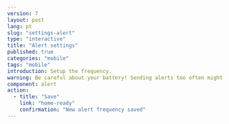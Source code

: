 ```yaml
---
version: 7
layout: post
lang: pt
slug: "settings-alert"
type: "interactive"
title: "Alert settings"
published: true
categories: "mobile"
tags: "mobile"
introduction: Setup the frequency. 
warning: Be careful about your battery! Sending alerts too often might drain your battery.
component: alert
action:
  - title: "Save"
    link: "home-ready"
    confirmation: "New alert frequency saved"
---
```

